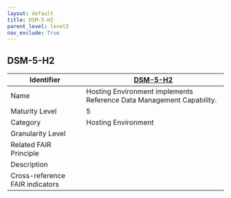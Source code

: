 ```yaml
---
layout: default
title: DSM-5-H2
parent_level: level5
nav_exclude: True
---
```


## DSM-5-H2

| Identifier | [DSM-5-H2](https://github.com/FAIRplus/Data-Maturity/blob/master/docs/_indicators/DSM-5-H2.md) |
| --------- | -----------|
| Name | Hosting Environment implements Reference Data Management Capability. |
| Maturity Level | 5 |
| Category | Hosting Environment |
| Granularity Level |  |
| Related FAIR Principle |  |
| Description |  |
| Cross-reference FAIR indicators |  |
